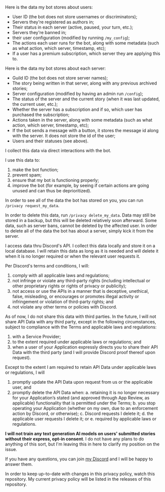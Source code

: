 Here is the data my bot stores about users:
- User ID (the bot does not store usernames or discriminators);
- Servers they're registered as authors in;
- Their status in each server (active, paused, your turn, etc.);
- Servers they're banned in;
- their user configuration (modified by running `/my_config`);
- The actions each user runs for the bot, along with some metadata (such as what action, which server, timestamp, etc);
- If a user has a premium subscription, which server they are applying this to.

Here is the data my bot stores about each server:
- Guild ID (the bot does not store server names);
- The story being written in that server, along with any previous archived stories;
- Server configuration (modified by having an admin run `/config`);
- The status of the server and the current story (when it was last updated, the current user, etc.);
- Whether the server has a subscription and if so, which user has purchased the subscription;
- Actions taken in the server, along with some metadata (such as what action, which server, timestamp, etc);
- If the bot sends a message with a button, it stores the message id along with the server. It does not store the id of the user;
- Users and their statuses (see above).

I collect this data via direct interactions with the bot.

I use this data to:
1. make the bot function;
2. prevent spam;
3. ensure that my bot is functioning properly;
4. improve the bot (for example, by seeing if certain actions are going unused and can thus be deprioritized).

In order to see all of the data the bot has stored on you, you can run `/privacy request_my_data`.

In order to delete this data, run `/privacy delete_my_data`. Data may still be stored in a backup, but this will be deleted relatively soon afterward. Some data, such as server bans, cannot be deleted by the affected user. In order to delete all of the data the bot has about a server, simply kick it from the server.

I access data thru Discord's API. I collect this data locally and store it on a local database. I will retain this data as long as it is needed and will delete it when it is no longer required or when the relevant user requests it.

Per Discord's terms and conditions, I will:
1. comply with all applicable laws and regulations;
2. not infringe or violate any third-party rights (including intellectual or other proprietary rights or rights of privacy or publicity);
3. not access or use the APIs in a manner that is deceptive, unethical, false, misleading, or encourages or promotes illegal activity or infringement or violation of third-party rights; and 
4. not violate any other terms or policies with Discord.

As of now, I do not share this data with third parties. In the future, I will not share API Data with any third party, except in the following circumstances, subject to compliance with the Terms and applicable laws and regulations:
1. with a Service Provider;
2. to the extent required under applicable laws or regulations; and 
3. when a user of your Application expressly directs you to share their API Data with the third party (and I will provide Discord proof thereof upon request).

Except to the extent I am required to retain API Data under applicable laws or regulations, I will
1. promptly update the API Data upon request from us or the applicable user, and
2. promptly delete the API Data when:
  a. retaining it is no longer necessary for your Application’s stated (and approved through App Review, as applicable) functionality that is permitted under the Terms;
  b. you stop operating your Application (whether on my own, due to an enforcement action by Discord, or otherwise);
  c. Discord requests I delete it;
  d. the applicable user requests I delete it; or
  e. required by applicable laws or regulations.

**I will not train any text generation AI models on users' submitted stories without their express, opt-in consent**. I do not have any plans to do anything of this sort, but I'm leaving this in here to clarify my position on the issue.

If you have any questions, you can join [my Discord](https://discord.gg/a28VUkyrxp) and I will be happy to answer them.

In order to keep up-to-date with changes in this privacy policy, watch this repository. My current privacy policy will be listed in the releases of this repository.
